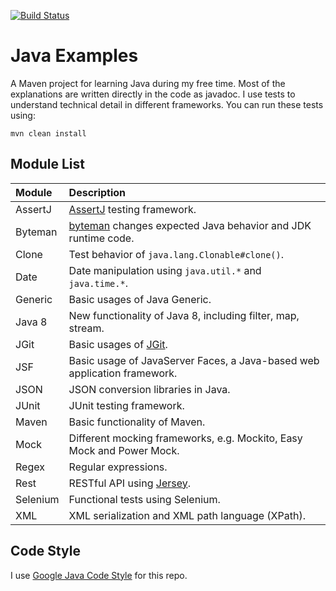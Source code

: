 [![Build Status][travis-img]][travis]

# Java Examples

A Maven project for learning Java during my free time. Most of the explanations are
written directly in the code as javadoc. I use tests to understand technical detail
in different frameworks. You can run these tests using:

    mvn clean install

## Module List

Module | Description
:--- | :---
AssertJ | [AssertJ][assertj] testing framework.
Byteman | [byteman][bm] changes expected Java behavior and JDK runtime code.
Clone | Test behavior of `java.lang.Clonable#clone()`.
Date | Date manipulation using `java.util.*` and `java.time.*`.
Generic | Basic usages of Java Generic.
Java 8 | New functionality of Java 8, including filter, map, stream.
JGit | Basic usages of [JGit][jgit].
JSF | Basic usage of JavaServer Faces, a Java-based web application framework.
JSON | JSON conversion libraries in Java.
JUnit | JUnit testing framework.
Maven | Basic functionality of Maven.
Mock | Different mocking frameworks, e.g. Mockito, Easy Mock and Power Mock.
Regex | Regular expressions.
Rest | RESTful API using [Jersey][jersey].
Selenium | Functional tests using Selenium.
XML | XML serialization and XML path language (XPath).

## Code Style

I use [Google Java Code Style][style-java] for this repo.

[assertj]: http://joel-costigliola.github.io/assertj/
[bm]: http://byteman.jboss.org
[jersey]: https://jersey.github.io
[jgit]: https://github.com/eclipse/jgit
[style-java]: https://google.github.io/styleguide/javaguide.html
[travis]: https://travis-ci.org/mincong-h/java-examples
[travis-img]: https://travis-ci.org/mincong-h/java-examples.svg?branch=master
